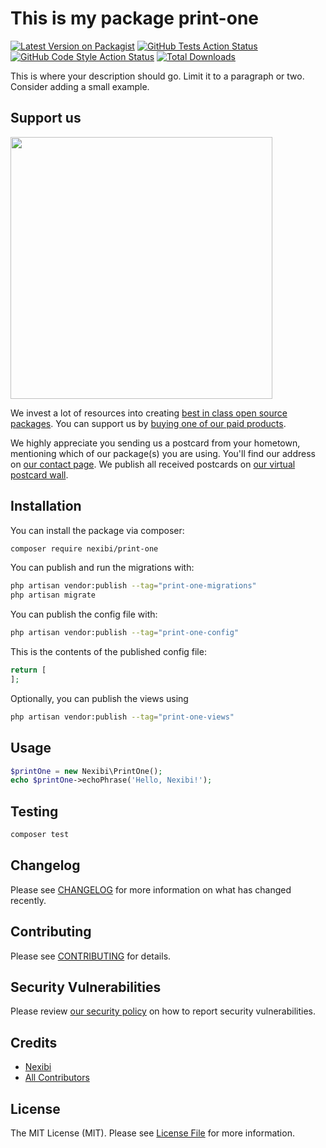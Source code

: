 # This is my package print-one

[![Latest Version on Packagist](https://img.shields.io/packagist/v/nexibi/print-one.svg?style=flat-square)](https://packagist.org/packages/nexibi/print-one)
[![GitHub Tests Action Status](https://img.shields.io/github/workflow/status/nexibi/print-one/run-tests?label=tests)](https://github.com/nexibi/print-one/actions?query=workflow%3Arun-tests+branch%3Amain)
[![GitHub Code Style Action Status](https://img.shields.io/github/workflow/status/nexibi/print-one/Fix%20PHP%20code%20style%20issues?label=code%20style)](https://github.com/nexibi/print-one/actions?query=workflow%3A"Fix+PHP+code+style+issues"+branch%3Amain)
[![Total Downloads](https://img.shields.io/packagist/dt/nexibi/print-one.svg?style=flat-square)](https://packagist.org/packages/nexibi/print-one)

This is where your description should go. Limit it to a paragraph or two. Consider adding a small example.

## Support us

[<img src="https://github-ads.s3.eu-central-1.amazonaws.com/print-one.jpg?t=1" width="419px" />](https://spatie.be/github-ad-click/print-one)

We invest a lot of resources into creating [best in class open source packages](https://spatie.be/open-source). You can support us by [buying one of our paid products](https://spatie.be/open-source/support-us).

We highly appreciate you sending us a postcard from your hometown, mentioning which of our package(s) you are using. You'll find our address on [our contact page](https://spatie.be/about-us). We publish all received postcards on [our virtual postcard wall](https://spatie.be/open-source/postcards).

## Installation

You can install the package via composer:

```bash
composer require nexibi/print-one
```

You can publish and run the migrations with:

```bash
php artisan vendor:publish --tag="print-one-migrations"
php artisan migrate
```

You can publish the config file with:

```bash
php artisan vendor:publish --tag="print-one-config"
```

This is the contents of the published config file:

```php
return [
];
```

Optionally, you can publish the views using

```bash
php artisan vendor:publish --tag="print-one-views"
```

## Usage

```php
$printOne = new Nexibi\PrintOne();
echo $printOne->echoPhrase('Hello, Nexibi!');
```

## Testing

```bash
composer test
```

## Changelog

Please see [CHANGELOG](CHANGELOG.md) for more information on what has changed recently.

## Contributing

Please see [CONTRIBUTING](CONTRIBUTING.md) for details.

## Security Vulnerabilities

Please review [our security policy](../../security/policy) on how to report security vulnerabilities.

## Credits

- [Nexibi](https://github.com/Nexibi)
- [All Contributors](../../contributors)

## License

The MIT License (MIT). Please see [License File](LICENSE.md) for more information.
